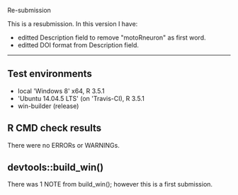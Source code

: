 Re-submission

This is a resubmission. In this version I have:

* editted Description field to remove "motoRneuron" as first word. 
* editted DOI format from Description field. 


----------------

Test environments
-----------------

-   local 'Windows 8' x64, R 3.5.1
-   'Ubuntu 14.04.5 LTS' (on 'Travis-CI), R 3.5.1
-   win-builder (release)

R CMD check results
-------------------

There were no ERRORs or WARNINGs.

devtools::build\_win()
----------------------

There was 1 NOTE from build\_win(); however this is a first submission.
